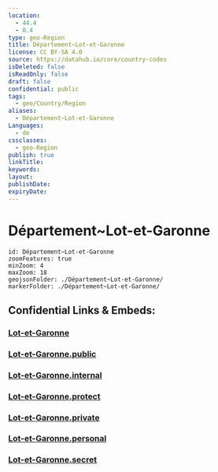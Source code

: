 ```yaml
---
location:
  - 44.4
  - 0.4
type: geo-Region
title: Département~Lot-et-Garonne
license: CC BY-SA 4.0
source: https://datahub.io/core/country-codes
isDeleted: false
isReadOnly: false
draft: false
confidential: public
tags:
  - geo/Country/Region
aliases:
  - Département~Lot-et-Garonne
Languages:
  - de
cssclasses:
  - geo-Region
publish: true
linkTitle:
keywords:
layout:
publishDate:
expiryDate:
---
```


# Département~Lot-et-Garonne

```leaflet
id: Département~Lot-et-Garonne
zoomFeatures: true 
minZoom: 4 
maxZoom: 18
geojsonFolder: ./Département~Lot-et-Garonne/
markerFolder: ./Département~Lot-et-Garonne/
```


## Confidential Links & Embeds: 

### [Lot-et-Garonne](/_Standards/Earth/Continent/Europe/Europe~West/France/regions~France/Nouvelle-Aquitaine/departments~Aquitaine/Lot-et-Garonne.md) 

### [Lot-et-Garonne.public](/_public/Earth/Continent/Europe/Europe~West/France/regions~France/Nouvelle-Aquitaine/departments~Aquitaine/Lot-et-Garonne.public.md) 

### [Lot-et-Garonne.internal](/_internal/Earth/Continent/Europe/Europe~West/France/regions~France/Nouvelle-Aquitaine/departments~Aquitaine/Lot-et-Garonne.internal.md) 

### [Lot-et-Garonne.protect](/_protect/Earth/Continent/Europe/Europe~West/France/regions~France/Nouvelle-Aquitaine/departments~Aquitaine/Lot-et-Garonne.protect.md) 

### [Lot-et-Garonne.private](/_private/Earth/Continent/Europe/Europe~West/France/regions~France/Nouvelle-Aquitaine/departments~Aquitaine/Lot-et-Garonne.private.md) 

### [Lot-et-Garonne.personal](/_personal/Earth/Continent/Europe/Europe~West/France/regions~France/Nouvelle-Aquitaine/departments~Aquitaine/Lot-et-Garonne.personal.md) 

### [Lot-et-Garonne.secret](/_secret/Earth/Continent/Europe/Europe~West/France/regions~France/Nouvelle-Aquitaine/departments~Aquitaine/Lot-et-Garonne.secret.md)

